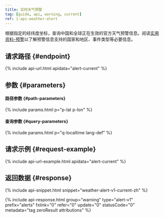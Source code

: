 ```yaml
---
title: 实时天气预警
tag: [guide, api, warning, current]
ref: 1-api-weather-alert
---
```


根据指定的经纬度坐标，查询中国和全球正在生效的官方天气预警信息。阅读[实用资料-预警](/docs/resource/warning-info/)以了解预警信息支持的国家和地区、事件类型等必要信息。

## 请求路径 {#endpoint}

{% include api-url.html apidata="alert-current" %}

## 参数 {#parameters}

#### 路径参数 {#path-parameters}

{% include params.html p="p-lat p-lon" %}

#### 查询参数 {#query-parameters}

{% include params.html p="q-localtime lang-def" %}

## 请求示例 {#request-example}

{% include api-url-example.html apidata="alert-current" %}

## 返回数据 {#response}

{% include api-snippet.html snippet="weather-alert-v1-current-zh" %}

{% include api-response.html group="warning" type="alert-v1" prefix="alerts" fxlink="0" refer="0" update="0" statusCode="0" metadata="tag zeroResult attributions" %}
